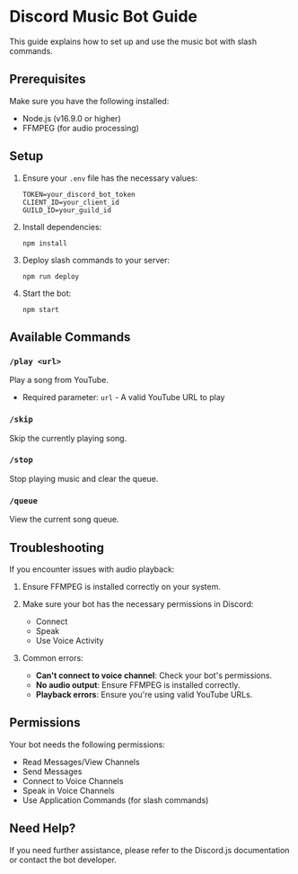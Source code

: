 # Discord Music Bot Guide

This guide explains how to set up and use the music bot with slash commands.

## Prerequisites

Make sure you have the following installed:
- Node.js (v16.9.0 or higher)
- FFMPEG (for audio processing)

## Setup

1. Ensure your `.env` file has the necessary values:
   ```
   TOKEN=your_discord_bot_token
   CLIENT_ID=your_client_id
   GUILD_ID=your_guild_id
   ```

2. Install dependencies:
   ```
   npm install
   ```

3. Deploy slash commands to your server:
   ```
   npm run deploy
   ```

4. Start the bot:
   ```
   npm start
   ```

## Available Commands

### `/play <url>`
Play a song from YouTube.
- Required parameter: `url` - A valid YouTube URL to play

### `/skip`
Skip the currently playing song.

### `/stop`
Stop playing music and clear the queue.

### `/queue`
View the current song queue.

## Troubleshooting

If you encounter issues with audio playback:

1. Ensure FFMPEG is installed correctly on your system.
2. Make sure your bot has the necessary permissions in Discord:
   - Connect
   - Speak
   - Use Voice Activity
   
3. Common errors:
   - **Can't connect to voice channel**: Check your bot's permissions.
   - **No audio output**: Ensure FFMPEG is installed correctly.
   - **Playback errors**: Ensure you're using valid YouTube URLs.

## Permissions

Your bot needs the following permissions:
- Read Messages/View Channels
- Send Messages
- Connect to Voice Channels
- Speak in Voice Channels
- Use Application Commands (for slash commands)

## Need Help?

If you need further assistance, please refer to the Discord.js documentation or contact the bot developer. 